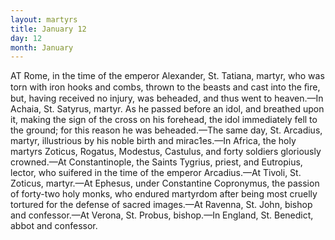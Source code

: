```yaml
---
layout: martyrs
title: January 12
day: 12
month: January
---
```

AT Rome, in the time of the emperor Alexander, St. Tatiana, martyr, who was torn with iron hooks and combs, thrown to the beasts and cast into the ﬁre, but, having received no injury, was beheaded, and thus went to heaven.&mdash;In Achaia, St. Satyrus, martyr. As he passed before an idol, and breathed upon it, making the sign of the cross on his forehead, the idol immediately fell to the ground; for this reason he was beheaded.&mdash;The same day, St. Arcadius, martyr, illustrious by his noble birth and mirac1es.&mdash;In Africa, the holy martyrs Zoticus,    Rogatus, Modestus, Castulus, and forty soldiers gloriously crowned.&mdash;At Constantinople, the Saints Tygrius, priest, and Eutropius, lector, who suifered in the time of the emperor Arcadius.&mdash;At Tivoli, St. Zoticus, martyr.&mdash;At Ephesus, under Constantine Copronymus, the passion of forty-two holy monks, who endured martyrdom after being most cruelly tortured for the defense of sacred images.&mdash;At Ravenna, St. John, bishop and confessor.&mdash;At Verona,  St. Probus, bishop.&mdash;In England, St. Benedict, abbot  and confessor. 
